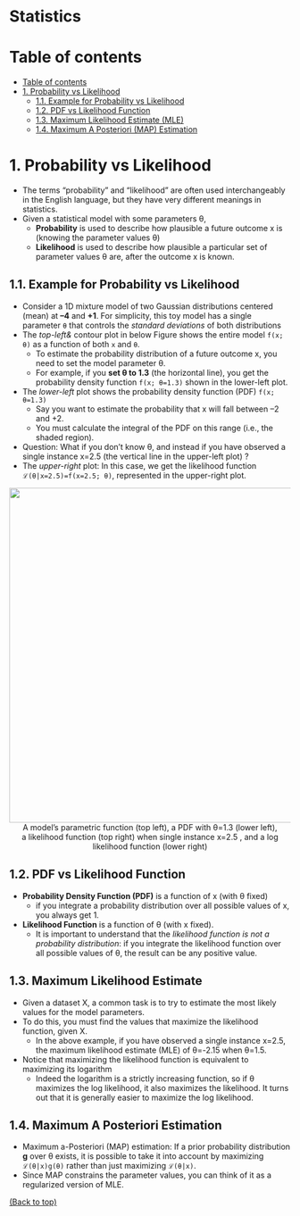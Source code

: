 # Statistics

# Table of contents
- [Table of contents](#table-of-contents)
- [1. Probability vs Likelihood](#1-probability-vs-likelihood)
  - [1.1. Example for Probability vs Likelihood](#11-example-for-probability-vs-likelihood)
  - [1.2. PDF vs Likelihood Function](#12-pdf-vs-likelihood-function)
  - [1.3. Maximum Likelihood Estimate (MLE)](#13-maximum-likelihood-estimate)
  - [1.4. Maximum A Posteriori (MAP) Estimation](#14-maximum-a-posteriori-estimation)

# 1. Probability vs Likelihood
- The terms “probability” and “likelihood” are often used interchangeably in the English language, but they have very different meanings in statistics.
- Given a statistical model with some parameters θ,
  - **Probability** is used to describe how plausible a future outcome x is (knowing the parameter values θ)
  - **Likelihood** is used to describe how plausible a particular set of parameter values θ are, after the outcome x is known.

## 1.1. Example for Probability vs Likelihood
- Consider a 1D mixture model of two Gaussian distributions centered (mean) at **–4** and **+1**. For simplicity, this toy model has a single parameter `θ` that controls the *standard deviations* of both distributions
- The *top-left&* contour plot in below Figure shows the entire model `f(x; θ)` as a function of both `x` and `θ`.
  - To estimate the probability distribution of a future outcome x, you need to set the model parameter θ.
  - For example, if you **set θ to 1.3** (the horizontal line), you get the probability density function `f(x; θ=1.3)` shown in the lower-left plot.
- The *lower-left* plot shows the probability density function (PDF) `f(x; θ=1.3)` 
  - Say you want to estimate the probability that x will fall between –2 and +2. 
  - You must calculate the integral of the PDF on this range (i.e., the shaded region). 
- Question: What if you don’t know θ, and instead if you have observed a single instance x=2.5 (the vertical line in the upper-left plot) ?
- The *upper-right* plot: In this case, we get the likelihood function `ℒ(θ|x=2.5)=f(x=2.5; θ)`, represented in the upper-right plot.

<p align="center">
<img src="https://user-images.githubusercontent.com/64508435/162111908-6441eec1-67d1-4685-a386-bb01a693e17d.png" width="600" /><br>A model’s parametric function (top left), a PDF with θ=1.3  (lower left),<br> a likelihood function (top right) when single instance x=2.5 , and a log likelihood function (lower right)
</p>

## 1.2. PDF vs Likelihood Function
- **Probability Density Function (PDF)** is a function of x (with θ fixed)
  - if you integrate a probability distribution over all possible values of x, you always get 1.
- **Likelihood Function** is a function of θ (with x fixed). 
  - It is important to understand that the *likelihood function is not a probability distribution*: if you integrate the likelihood function over all possible values of θ, the result can be any positive value.
 
 ## 1.3. Maximum Likelihood Estimate
- Given a dataset X, a common task is to try to estimate the most likely values for the model parameters. 
- To do this, you must find the values that maximize the likelihood function, given X. 
  - In the above example, if you have observed a single instance x=2.5, the maximum likelihood estimate (MLE) of θ=-2.15 when θ=1.5.
- Notice that maximizing the likelihood function is equivalent to maximizing its logarithm
  - Indeed the logarithm is a strictly increasing function, so if θ maximizes the log likelihood, it also maximizes the likelihood. It turns out that it is generally easier to maximize the log likelihood.
  
## 1.4. Maximum A Posteriori Estimation
- Maximum a-Posteriori (MAP) estimation: If a prior probability distribution **g** over θ exists, it is possible to take it into account by maximizing `ℒ(θ|x)g(θ)` rather than just maximizing `ℒ(θ|x)`. 
- Since MAP constrains the parameter values, you can think of it as a regularized version of MLE.

[(Back to top)](#table-of-contents)
